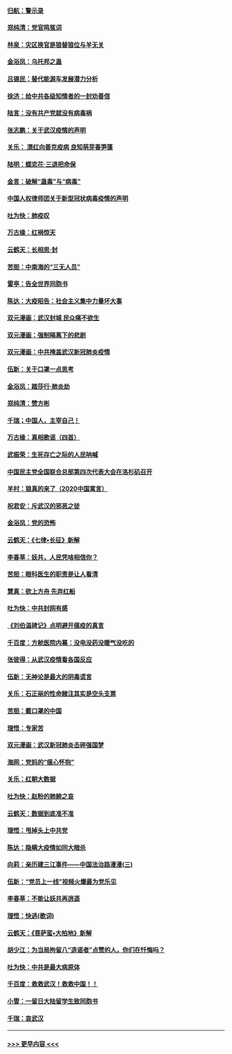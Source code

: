 #### [归航：警示录](../pages/nsc993/n11870963.md?t=02151944) 
#### [郑纯清：党官鸣冤词](../pages/nsc993/n11870938.md?t=02151944) 
#### [林泉：灾区换官是狼替狼位与羊无关](../pages/nsc993/n11870896.md?t=02151944) 
#### [金浴凤：乌托邦之蛊](../pages/nsc993/n11870879.md?t=02151944) 
#### [吕锡民：替代能源车发展潜力分析](../pages/nsc993/n11870656.md?t=02151944) 
#### [徐济：给中共各级知情者的一封劝善信](../pages/nsc993/n11868561.md?t=02151944) 
#### [陆言：没有共产党就没有病毒祸](../pages/nsc993/n11868232.md?t=02151944) 
#### [张志鹏：关于武汉疫情的声明](../pages/nsc993/n11867182.md?t=02151944) 
#### [关乐： 漂红向善克疫病 良知萌芽春笋蓬](../pages/nsc993/n11865710.md?t=02151944) 
#### [陆明：蝶恋花‧三退把命保](../pages/nsc993/n11865673.md?t=02151944) 
#### [金言：破解“蛊毒”与“病毒”](../pages/nsc993/n11864103.md?t=02151944) 
#### [中国人权律师团关于新型冠状病毒疫情的声明](../pages/nsc993/n11864249.md?t=02151944) 
#### [吐为快：肺疫叹](../pages/nsc993/n11864027.md?t=02151944) 
#### [万古缘：红祸惊天](../pages/nsc993/n11864079.md?t=02151944) 
#### [云鹤天：长相思‧封](../pages/nsc993/n11864006.md?t=02151944) 
#### [苦胆：中南海的“三无人员”](../pages/nsc993/n11862997.md?t=02151944) 
#### [雷亭：告全世界同胞书](../pages/nsc993/n11862572.md?t=02151944) 
#### [陈达：大疫昭告：社会主义集中力量坏大事](../pages/nsc993/n11859419.md?t=02151944) 
#### [双元漫画：武汉封城 民众痛不欲生](../pages/nsc993/n11859287.md?t=02151944) 
#### [双元漫画：强制隔离下的悲剧](../pages/nsc993/n11859244.md?t=02151944) 
#### [双元漫画：中共掩盖武汉新冠肺炎疫情](../pages/nsc993/n11858249.md?t=02151944) 
#### [伍新：关于口罩一点思考](../pages/nsc993/n11859195.md?t=02151944) 
#### [金浴凤：踏莎行‧肺炎劫](../pages/nsc993/n11858227.md?t=02151944) 
#### [郑纯清：赞方彬](../pages/nsc993/n11856803.md?t=02151944) 
#### [千瑞；中国人，主宰自己！](../pages/nsc993/n11856793.md?t=02151944) 
#### [万古缘：真相歌谣（四首）](../pages/nsc993/n11856263.md?t=02151944) 
#### [武振荣：生死存亡之际的人民呐喊](../pages/nsc993/n11856256.md?t=02151944) 
#### [中国民主党全国联合总部第四次代表大会在洛杉矶召开](../pages/nsc993/n11856344.md?t=02151944) 
#### [羊村：狼真的来了（2020中国寓言）](../pages/nsc993/n11856229.md?t=02151944) 
#### [祝君安：斥武汉的邪恶之徒](../pages/nsc993/n11855861.md?t=02151944) 
#### [金浴凤：党的恐怖](../pages/nsc993/n11855849.md?t=02151944) 
#### [云鹤天：《七律▪长征》新解](../pages/nsc993/n11855479.md?t=02151944) 
#### [李春草：妖共，人民凭啥相信你？](../pages/nsc993/n11855196.md?t=02151944) 
#### [苦胆：眼科医生的职责是让人看清](../pages/nsc993/n11853840.md?t=02151944) 
#### [慧真：欲上方舟 先弃红船](../pages/nsc993/n11853483.md?t=02151944) 
#### [吐为快：中共封网有感](../pages/nsc993/n11852575.md?t=02151944) 
#### [《刘伯温碑记》点明避开瘟疫的真言](../pages/nsc993/n11852128.md?t=02151944) 
#### [千百度：方舱医院内幕：没电没药没暖气没吃的](../pages/nsc993/n11850211.md?t=02151944) 
#### [张彼得：从武汉疫情看各国反应](../pages/nsc993/n11850102.md?t=02151944) 
#### [伍新：无神论是最大的阴毒谎言](../pages/nsc993/n11846129.md?t=02151944) 
#### [关乐：石正丽的性命赌注其实是空头支票](../pages/nsc993/n11846109.md?t=02151944) 
#### [苦胆：戴口罩的中国](../pages/nsc993/n11845576.md?t=02151944) 
#### [理悟：专家苦](../pages/nsc993/n11845564.md?t=02151944) 
#### [双元漫画：武汉新冠肺炎击碎强国梦](../pages/nsc993/n11843320.md?t=02151944) 
#### [海网：党妈的“瘟心怀抱”](../pages/nsc993/n11840740.md?t=02151944) 
#### [关乐：红朝大数据](../pages/nsc993/n11840675.md?t=02151944) 
#### [吐为快：赵粉的肺腑之哀](../pages/nsc993/n11840618.md?t=02151944) 
#### [云鹤天：数据到底准不准](../pages/nsc993/n11840325.md?t=02151944) 
#### [理悟：甩掉头上中共党](../pages/nsc993/n11838826.md?t=02151944) 
#### [陈达：隐瞒大疫情如同大暗杀](../pages/nsc993/n11838771.md?t=02151944) 
#### [向莉：亲历建三江事件——中国法治路漫漫(三)](../pages/nsc993/n11831825.md?t=02151944) 
#### [伍新：“党员上一线”视频火爆最为党乐见](../pages/nsc993/n11838200.md?t=02151944) 
#### [李春草：不能让妖共再逍遥](../pages/nsc993/n11838102.md?t=02151944) 
#### [理悟：快逃(歌词)](../pages/nsc993/n11838083.md?t=02151944) 
#### [云鹤天：《菩萨蛮▪大柏地》新解](../pages/nsc993/n11838059.md?t=02151944) 
#### [胡少江：为当局拘留八“造谣者”点赞的人，你们在忏悔吗？](../pages/nsc993/n11836801.md?t=02151944) 
#### [吐为快：中共是最大病原体](../pages/nsc993/n11836748.md?t=02151944) 
#### [千百度：救救武汉！救救中国！！](../pages/nsc993/n11836145.md?t=02151944) 
#### [小雪：一留日大陆留学生致同胞书](../pages/nsc993/n11834624.md?t=02151944) 
#### [千瑞：哀武汉](../pages/nsc993/n11833647.md?t=02151944) 

----
#### [ >>> 更早内容 <<< ](../indexes/nsc993-earlier.md)
